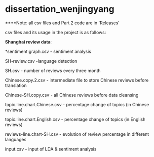 # dissertation_wenjingyang

****Note: all csv files and Part 2 code are in 'Releases'

csv files and its usage in the project is as follows:

**Shanghai review data**:

*sentiment graph.csv - sentiment analysis

SH-review.csv -language detection

SH.csv - number of reviews every three month

Chinese.copy.2.csv - intermediate file to store Chinese reviews before translation

Chinese-SH.copy.csv - all Chinese reviews before data cleansing

topic.line.chart.Chinese.csv - percentage change of topics (in Chinese reviews)

topic.line.chart.English.csv - percentage change of topics (in English reviews)

reviews-line.chart-SH.csv - evolution of review percentage in different languages

input.csv - input of LDA & sentiment analysis
